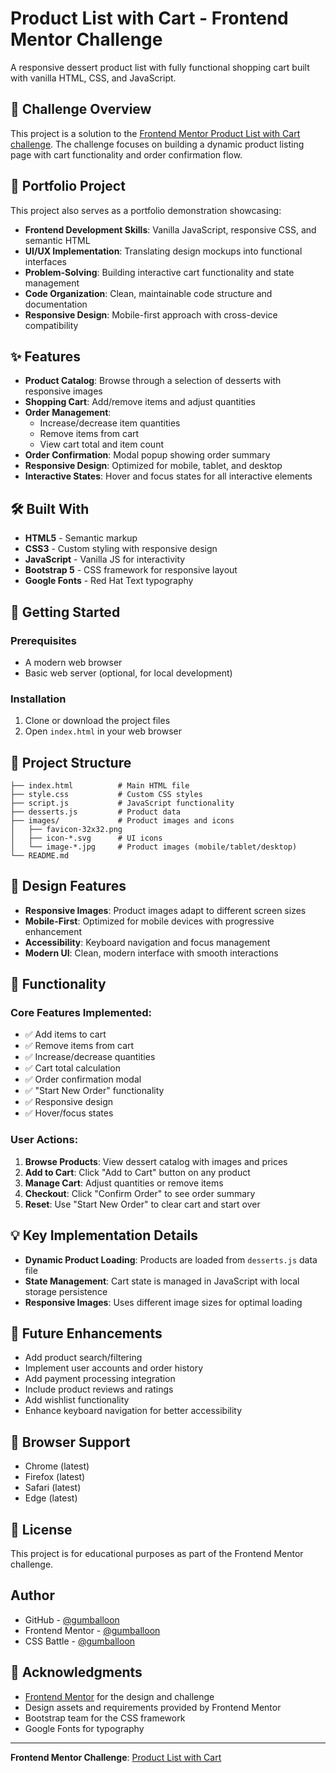 # Product List with Cart - Frontend Mentor Challenge

A responsive dessert product list with fully functional shopping cart built with vanilla HTML, CSS, and JavaScript.

## 🎯 Challenge Overview

This project is a solution to the [Frontend Mentor Product List with Cart challenge](https://www.frontendmentor.io/challenges/product-list-with-cart-5MmqLVAp_d). The challenge focuses on building a dynamic product listing page with cart functionality and order confirmation flow.

## 💼 Portfolio Project

This project also serves as a portfolio demonstration showcasing:
- **Frontend Development Skills**: Vanilla JavaScript, responsive CSS, and semantic HTML
- **UI/UX Implementation**: Translating design mockups into functional interfaces
- **Problem-Solving**: Building interactive cart functionality and state management
- **Code Organization**: Clean, maintainable code structure and documentation
- **Responsive Design**: Mobile-first approach with cross-device compatibility

## ✨ Features

- **Product Catalog**: Browse through a selection of desserts with responsive images
- **Shopping Cart**: Add/remove items and adjust quantities
- **Order Management**: 
  - Increase/decrease item quantities
  - Remove items from cart
  - View cart total and item count
- **Order Confirmation**: Modal popup showing order summary
- **Responsive Design**: Optimized for mobile, tablet, and desktop
- **Interactive States**: Hover and focus states for all interactive elements

## 🛠️ Built With

- **HTML5** - Semantic markup
- **CSS3** - Custom styling with responsive design
- **JavaScript** - Vanilla JS for interactivity
- **Bootstrap 5** - CSS framework for responsive layout
- **Google Fonts** - Red Hat Text typography

## 🚀 Getting Started

### Prerequisites

- A modern web browser
- Basic web server (optional, for local development)

### Installation

1. Clone or download the project files
2. Open `index.html` in your web browser

## 📁 Project Structure

```
├── index.html          # Main HTML file
├── style.css           # Custom CSS styles
├── script.js           # JavaScript functionality
├── desserts.js         # Product data
├── images/             # Product images and icons
│   ├── favicon-32x32.png
│   ├── icon-*.svg      # UI icons
│   └── image-*.jpg     # Product images (mobile/tablet/desktop)
└── README.md
```

## 🎨 Design Features

- **Responsive Images**: Product images adapt to different screen sizes
- **Mobile-First**: Optimized for mobile devices with progressive enhancement
- **Accessibility**: Keyboard navigation and focus management
- **Modern UI**: Clean, modern interface with smooth interactions

## 🔧 Functionality

### Core Features Implemented:

- ✅ Add items to cart
- ✅ Remove items from cart
- ✅ Increase/decrease quantities
- ✅ Cart total calculation
- ✅ Order confirmation modal
- ✅ "Start New Order" functionality
- ✅ Responsive design
- ✅ Hover/focus states

### User Actions:

1. **Browse Products**: View dessert catalog with images and prices
2. **Add to Cart**: Click "Add to Cart" button on any product
3. **Manage Cart**: Adjust quantities or remove items
4. **Checkout**: Click "Confirm Order" to see order summary
5. **Reset**: Use "Start New Order" to clear cart and start over

## 💡 Key Implementation Details

- **Dynamic Product Loading**: Products are loaded from `desserts.js` data file
- **State Management**: Cart state is managed in JavaScript with local storage persistence
- **Responsive Images**: Uses different image sizes for optimal loading

## 🌟 Future Enhancements

- Add product search/filtering
- Implement user accounts and order history
- Add payment processing integration
- Include product reviews and ratings
- Add wishlist functionality
- Enhance keyboard navigation for better accessibility

## 📱 Browser Support

- Chrome (latest)
- Firefox (latest)
- Safari (latest)
- Edge (latest)

## 📄 License

This project is for educational purposes as part of the Frontend Mentor challenge.

## Author

- GitHub - [@gumballoon](https://github.com/gumballoon)
- Frontend Mentor - [@gumballoon](https://www.frontendmentor.io/profile/gumballoon)
- CSS Battle - [@gumballoon](https://cssbattle.dev/player/gumballoon)

## 🙏 Acknowledgments

- [Frontend Mentor](https://www.frontendmentor.io/) for the design and challenge
- Design assets and requirements provided by Frontend Mentor
- Bootstrap team for the CSS framework
- Google Fonts for typography

---

**Frontend Mentor Challenge**: [Product List with Cart](https://www.frontendmentor.io/challenges/product-list-with-cart-5MmqLVAp_d)